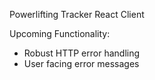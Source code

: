 Powerlifting Tracker React Client

Upcoming Functionality:

- Robust HTTP error handling
- User facing error messages